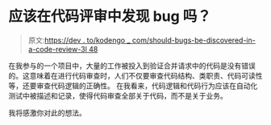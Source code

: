# 应该在代码评审中发现 bug 吗？

> 原文:[https://dev . to/kodengo _ com/should-bugs-be-discovered-in-a-code-review-3l 48](https://dev.to/kodengo_com/should-bugs-be-discovered-in-a-code-review-3l48)

在我参与的一个项目中，大量的工作被投入到验证合并请求中的代码是没有错误的。这意味着在进行代码审查时，人们不仅要审查代码结构、类职责、代码可读性等，还要审查代码逻辑的正确性。
在我看来，代码逻辑和代码行为应该在自动化测试中被描述和记录，使得代码审查全部关于代码，而不是关于业务。

我将感激你对此的想法。